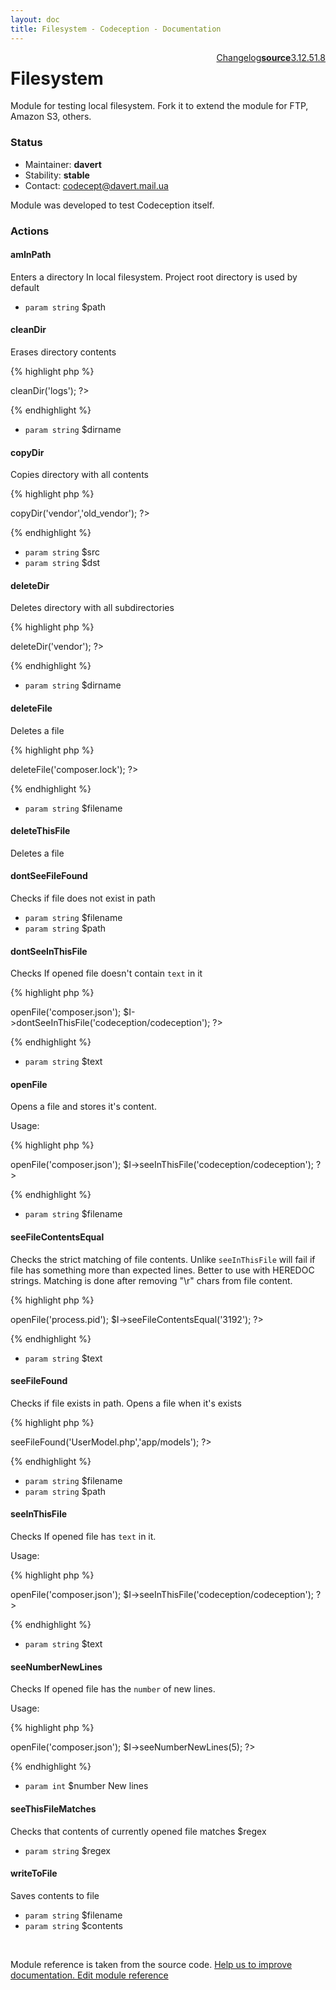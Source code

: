 ```yaml
---
layout: doc
title: Filesystem - Codeception - Documentation
---
```




<div class="btn-group" role="group" style="float: right" aria-label="..."><a class="btn btn-warning" href="https://github.com/Codeception/module-Filesystem/releases">Changelog</a><a class="btn btn-default" href="https://github.com/Codeception/module-filesystem/tree/master/src/Codeception/Module/Filesystem.php"><strong>source</strong></a><a class="btn btn-default" href="https://github.com/Codeception/Codeception/blob/3.1/docs/modules/Filesystem.md">3.1</a><a class="btn btn-default" href="https://github.com/Codeception/Codeception/blob/2.5/docs/modules/Filesystem.md">2.5</a><a class="btn btn-default" href="https://github.com/Codeception/Codeception/blob/1.8/docs/modules/Filesystem.md">1.8</a></div>

# Filesystem


Module for testing local filesystem.
Fork it to extend the module for FTP, Amazon S3, others.

### Status

* Maintainer: **davert**
* Stability: **stable**
* Contact: codecept@davert.mail.ua

Module was developed to test Codeception itself.

### Actions

#### amInPath
 
Enters a directory In local filesystem.
Project root directory is used by default

 * `param string` $path


#### cleanDir
 
Erases directory contents

{% highlight php %}

<?php
$I->cleanDir('logs');
?>

{% endhighlight %}

 * `param string` $dirname


#### copyDir
 
Copies directory with all contents

{% highlight php %}

<?php
$I->copyDir('vendor','old_vendor');
?>

{% endhighlight %}

 * `param string` $src
 * `param string` $dst


#### deleteDir
 
Deletes directory with all subdirectories

{% highlight php %}

<?php
$I->deleteDir('vendor');
?>

{% endhighlight %}

 * `param string` $dirname


#### deleteFile
 
Deletes a file

{% highlight php %}

<?php
$I->deleteFile('composer.lock');
?>

{% endhighlight %}

 * `param string` $filename


#### deleteThisFile
 
Deletes a file


#### dontSeeFileFound
 
Checks if file does not exist in path

 * `param string` $filename
 * `param string` $path


#### dontSeeInThisFile
 
Checks If opened file doesn't contain `text` in it

{% highlight php %}

<?php
$I->openFile('composer.json');
$I->dontSeeInThisFile('codeception/codeception');
?>

{% endhighlight %}

 * `param string` $text


#### openFile
 
Opens a file and stores it's content.

Usage:

{% highlight php %}

<?php
$I->openFile('composer.json');
$I->seeInThisFile('codeception/codeception');
?>

{% endhighlight %}

 * `param string` $filename


#### seeFileContentsEqual
 
Checks the strict matching of file contents.
Unlike `seeInThisFile` will fail if file has something more than expected lines.
Better to use with HEREDOC strings.
Matching is done after removing "\r" chars from file content.

{% highlight php %}

<?php
$I->openFile('process.pid');
$I->seeFileContentsEqual('3192');
?>

{% endhighlight %}

 * `param string` $text


#### seeFileFound
 
Checks if file exists in path.
Opens a file when it's exists

{% highlight php %}

<?php
$I->seeFileFound('UserModel.php','app/models');
?>

{% endhighlight %}

 * `param string` $filename
 * `param string` $path


#### seeInThisFile
 
Checks If opened file has `text` in it.

Usage:

{% highlight php %}

<?php
$I->openFile('composer.json');
$I->seeInThisFile('codeception/codeception');
?>

{% endhighlight %}

 * `param string` $text


#### seeNumberNewLines
 
Checks If opened file has the `number` of new lines.

Usage:

{% highlight php %}

<?php
$I->openFile('composer.json');
$I->seeNumberNewLines(5);
?>

{% endhighlight %}

 * `param int` $number New lines


#### seeThisFileMatches
 
Checks that contents of currently opened file matches $regex

 * `param string` $regex


#### writeToFile
 
Saves contents to file

 * `param string` $filename
 * `param string` $contents

<p>&nbsp;</p><div class="alert alert-warning">Module reference is taken from the source code. <a href="https://github.com/Codeception/module-filesystem/tree/master/src/Codeception/Module/Filesystem.php">Help us to improve documentation. Edit module reference</a></div>
